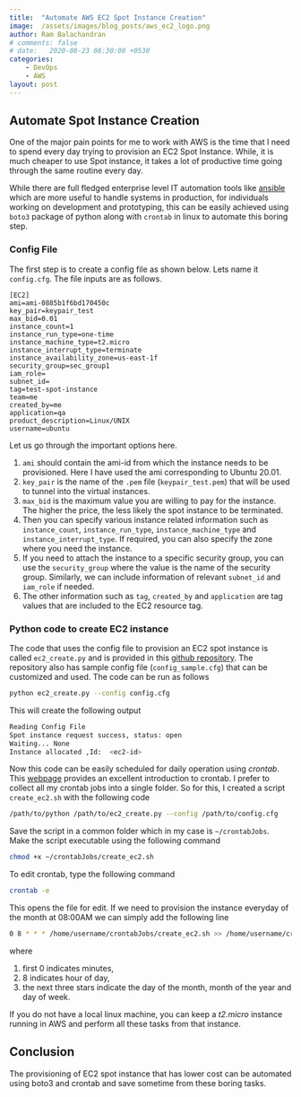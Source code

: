 ```yaml
---
title:  "Automate AWS EC2 Spot Instance Creation"
image:  /assets/images/blog_posts/aws_ec2_logo.png
author: Ram Balachandran
# comments: false
# date:   2020-08-23 08:30:00 +0530
categories:
    - DevOps
    - AWS
layout: post
---
```

## Automate Spot Instance Creation
One of the major pain points for me to work with AWS is the time that I need to spend every day trying to provision an EC2 Spot Instance. While, it is much cheaper to use Spot instance, it takes a lot of productive time going through the same routine every day.

While there are full fledged enterprise level IT automation tools like  [ansible](https://docs.ansible.com/) which are more useful to handle systems in production, for individuals working on development and prototyping, this can be easily achieved using `boto3` package of python along with `crontab` in linux to automate this boring step. 


### Config File
The first step is to create a config file as shown below. Lets name it `config.cfg`. The file inputs are as follows.
```apacheconf
[EC2]
ami=ami-0885b1f6bd170450c
key_pair=keypair_test
max_bid=0.01
instance_count=1
instance_run_type=one-time
instance_machine_type=t2.micro
instance_interrupt_type=terminate
instance_availability_zone=us-east-1f
security_group=sec_group1
iam_role=
subnet_id= 
tag=test-spot-instance
team=me
created_by=me
application=qa
product_description=Linux/UNIX
username=ubuntu
```
Let us go through the important options here.
1. `ami` should contain the ami-id from which the instance needs to be provisioned. Here I have used the ami corresponding to Ubuntu 20.01.
2. `key_pair` is the name of the `.pem` file (`keypair_test.pem`) that will be used to tunnel into the virtual instances.
3. `max_bid` is the maximum value you are willing to pay for the instance. The higher the price, the less likely the spot instance to be terminated.
4. Then you can specify various instance related information such as `instance_count`, `instance_run_type`, `instance_machine_type` and `instance_interrupt_type`. If required, you can also specify the zone where you need the instance.
5. If you need to attach the instance to a specific security group, you can use the `security_group` where the value is the name of the security group. Similarly, we can include information of relevant `subnet_id` and `iam_role` if needed.
6. The other information such as `tag`, `created_by` and `application` are tag values that are included to the EC2 resource tag.

### Python code to create EC2 instance
The code that uses the config file to provision an EC2 spot instance is called `ec2_create.py` and is provided in this [github repository](https://github.com/rambalachandran/pyAWS). The repository also has sample config file (`config_sample.cfg`) that can be customized and used. The code can be run as follows

```sh
python ec2_create.py --config config.cfg
```
This will create the following output
```sh
Reading Config File
Spot instance request success, status: open
Waiting... None
Instance allocated ,Id:  <ec2-id>
```
Now this code can be easily scheduled for daily operation using *crontab*. This [webpage](https://phoenixnap.com/kb/set-up-cron-job-linux) provides an excellent introduction to crontab. I prefer to collect all my crontab jobs into a single folder. So for this, I created a script `create_ec2.sh` with the following code

```sh
/path/to/python /path/to/ec2_create.py --config /path/to/config.cfg
```
Save the script in a common folder which in my case is `~/crontabJobs`. Make the script executable using the following command

```sh
chmod +x ~/crontabJobs/create_ec2.sh
```

To edit crontab, type the following command
```sh
crontab -e
```

This opens the file for edit. If we need to provision the instance everyday of the month at 08:00AM we can simply add the following line
```sh
0 8 * * * /home/username/crontabJobs/create_ec2.sh >> /home/username/crontabJobs/cron.log 2>&1
```
where 
1. first 0 indicates minutes, 
2. 8 indicates hour of day, 
3. the next three stars indicate the day of the month, month of the year and day of week. 
   
If you do not have a local linux machine, you can keep a *t2.micro* instance running in AWS and perform all these tasks from that instance.

## Conclusion
The provisioning of EC2 spot instance that has lower cost can be automated using boto3 and crontab and save sometime from these boring tasks.